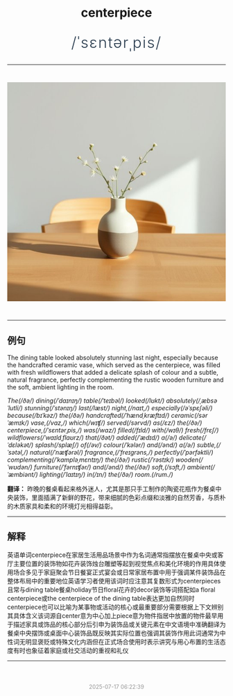 <div align="center">

# centerpiece

<div style="margin: 30px 0;">
<h1 style="font-size: 2.5em; font-weight: 300; letter-spacing: 2px; margin: 0; color: #2c3e50;">
/ˈsɛntərˌpis/
</h1>
</div>

</div>

---

<div align="center" style="margin: 40px 0;">

![centerpiece](images/centerpiece.png)

</div>

---

## 例句

The dining table looked absolutely stunning last night, especially because the handcrafted ceramic vase, which served as the centerpiece, was filled with fresh wildflowers that added a delicate splash of colour and a subtle, natural fragrance, perfectly complementing the rustic wooden furniture and the soft, ambient lighting in the room.

*The(/ðə/) dining(/ˈdaɪnɪŋ/) table(/ˈteɪbəl/) looked(/lʊkt/) absolutely(/ˌæbsəˈlutli/) stunning(/ˈstənɪŋ/) last(/læst/) night,(/naɪt,/) especially(/əˈspɛʃəli/) because(/bɪˈkəz/) the(/ðə/) handcrafted(/ˈhændˌkræftɪd/) ceramic(/sərˈæmɪk/) vase,(/vɑz,/) which(/wɪʧ/) served(/sərvd/) as(/ɛz/) the(/ðə/) centerpiece,(/ˈsɛntərˌpis,/) was(/wɑz/) filled(/fɪld/) with(/wɪθ/) fresh(/frɛʃ/) wildflowers(/ˈwaɪldˌflaʊrz/) that(/ðət/) added(/ˈædɪd/) a(/ə/) delicate(/ˈdɛləkət/) splash(/splæʃ/) of(/əv/) colour(/ˈkələr/) and(/ənd/) a(/ə/) subtle,(/ˈsətəl,/) natural(/ˈnæʧərəl/) fragrance,(/ˈfreɪgrəns,/) perfectly(/ˈpərfəktli/) complementing(/ˈkɑmpləˌmɛntɪŋ/) the(/ðə/) rustic(/ˈrəstɪk/) wooden(/ˈwʊdən/) furniture(/ˈfərnɪʧər/) and(/ənd/) the(/ðə/) soft,(/sɔft,/) ambient(/ˈæmbiənt/) lighting(/ˈlaɪtɪŋ/) in(/ɪn/) the(/ðə/) room.(/rum./)*

**翻译：** 昨晚的餐桌看起来格外迷人，尤其是那只手工制作的陶瓷花瓶作为餐桌中央装饰，里面插满了新鲜的野花，带来细腻的色彩点缀和淡雅的自然芳香，与质朴的木质家具和柔和的环境灯光相得益彰。

---

## 解释

英语单词centerpiece在家居生活用品场景中作为名词通常指摆放在餐桌中央或客厅主要位置的装饰物如花卉装饰烛台雕塑等起到视觉焦点和美化环境的作用具体使用场合多见于家庭聚会节日餐宴正式宴会或日常家居布置中用于强调某件装饰品在整体布局中的重要地位英语学习者使用该词时应注意其复数形式为centerpieces且常与dining table餐桌holiday节日floral花卉的decor装饰等词搭配如a floral centerpiece或the centerpiece of the dining table表达更加自然同时centerpiece也可以比喻为某事物或活动的核心或最重要部分需要根据上下文辨别其具体含义该词源自center意为中心加上piece意为物件指居中放置的物件最早用于描述家具或饰品的核心部分后引申为装饰品或关键元素在中文语境中准确翻译为餐桌中央摆饰或桌面中心装饰品既反映其实际位置也强调其装饰作用此词通常为中性词无明显褒贬或特殊文化内涵但在正式场合使用时表示讲究与用心布置的生活态度有时也象征着家庭或社交活动的重视和礼仪


---

<div align="center" style="margin-top: 50px;">
<small style="color: #999; font-size: 0.9em;">2025-07-17 06:22:39</small>
</div>
